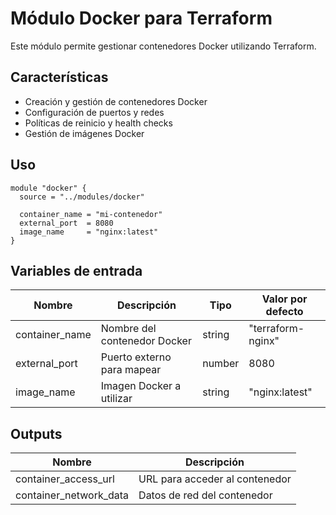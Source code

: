 # Módulo Docker para Terraform

Este módulo permite gestionar contenedores Docker utilizando Terraform.

## Características

- Creación y gestión de contenedores Docker
- Configuración de puertos y redes
- Políticas de reinicio y health checks
- Gestión de imágenes Docker

## Uso

```hcl
module "docker" {
  source = "../modules/docker"
  
  container_name = "mi-contenedor"
  external_port  = 8080
  image_name     = "nginx:latest"
}
```

## Variables de entrada

| Nombre | Descripción | Tipo | Valor por defecto |
|--------|-------------|------|-------------------|
| container_name | Nombre del contenedor Docker | string | "terraform-nginx" |
| external_port | Puerto externo para mapear | number | 8080 |
| image_name | Imagen Docker a utilizar | string | "nginx:latest" |

## Outputs

| Nombre | Descripción |
|--------|-------------|
| container_access_url | URL para acceder al contenedor |
| container_network_data | Datos de red del contenedor |
